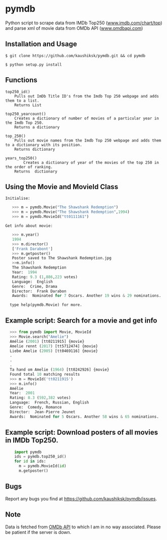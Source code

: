 # pymdb
Python  script to scrape data from IMDb Top250 (www.imdb.com/chart/top) and parse xml of movie data from OMDb API (www.omdbapi.com)

## Installation and Usage
`$ git clone https://github.com/kaushiksk/pymdb.git && cd pymdb`

`$ python setup.py install`
   
## Functions
    top250_id()
        Pulls out ImDb Title ID's from the Imdb Top 250 webpage and adds them to a list.
        Returns List
    
    top250_yearcount()
        Creates a dictionary of number of movies of a particular year in the Imdb Top 250.
        Returns a dictionary
    
    top_250()
        Pulls out movie names from the Imdb Top 250 webpage and adds them to a dictionary with its position.
        Returns dictionary
    
    years_top250()
            Creates a dictionary of year of the movies of the top 250 in the order of ranking.
        Returns  dictionary
        

## Using the Movie and MovieId Class
    Initialise:
```python
   >>> m = pymdb.Movie("The Shawshank Redemption")
   >>> m = pymdb.Movie("The Shawshank Redemption",1994)
   >>> m = pymdb.MovieId("tt0111161")
```

    Get info about movie:
```python
   >>> m.year()
   1994
   >>> m.director()
   ['Frank Darabont'] 
   >>> m.getposter()
   Poster saved to The Shawshank Redemption.jpg
   >>m.info()
   The Shawshank Redemption
   Year:  1994                                                                                          
   Rating: 9.3 (1,886,223 votes)
   Language:  English
   Genre:  Crime, Drama
   Director:  Frank Darabon
   Awards:  Nominated for 7 Oscars. Another 19 wins & 29 nominations.

```

      type help(pymdb.Movie) for more.

## Example script: Search for a movie and get info
```python
  >>> from pymdb import Movie, MovieId
  >>> Movie.search("Amelie")
  Amélie (2001) [tt0211915] {movie} 
  Amelie rennt (2017) [tt5712474] {movie}
  Liebe Amelie (2005) [tt0469116] {movie}
  .
  .
  .
  Ta hand om Amelie (1964) [tt0242926] {movie} 
  Found total 10 matching results
  >>> m = MovieId('tt0211915')
  >>> m.info()
  Amélie
  Year:  2001
  Rating: 8.3 (592,382 votes)
  Language:  French, Russian, English
  Genre:  Comedy, Romance
  Director:  Jean-Pierre Jeunet
  Awards:  Nominated for 5 Oscars. Another 58 wins & 65 nominations.
  ```
  
## Example script: Download posters of all movies in IMDb Top250.
    
```python
    import pymdb
    ids = pymdb.top250_id()
    for id in ids:
      m = pymdb.MovieId(id)
      m.getposter()
```

## Bugs
Report any bugs you find at https://github.com/kaushiksk/pymdb/issues.

## Note
Data is fetched from [OMDb API](https://omdbapi.com) to which I am in no way associated. Please be patient if the server is down.
